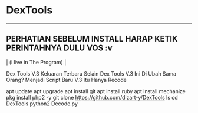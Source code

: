 # DexTools

------------------------------------
PERHATIAN SEBELUM INSTALL HARAP KETIK
PERINTAHNYA DULU VOS :v
-------------------------------------
| (l live in The Program) |

Dex Tools V.3 Keluaran Terbaru 
Selain Dex Tools V.3 Ini  Di Ubah Sama Orang?
Menjadi Script Baru V.3 
Itu Hanya Recode


apt update
apt upgrade
apt install git
apt install ruby
apt install mechanize
pkg install php2 -y
git clone https://github.com/dizart-y/DexTools
ls
cd DexTools
python2 Decode.py
